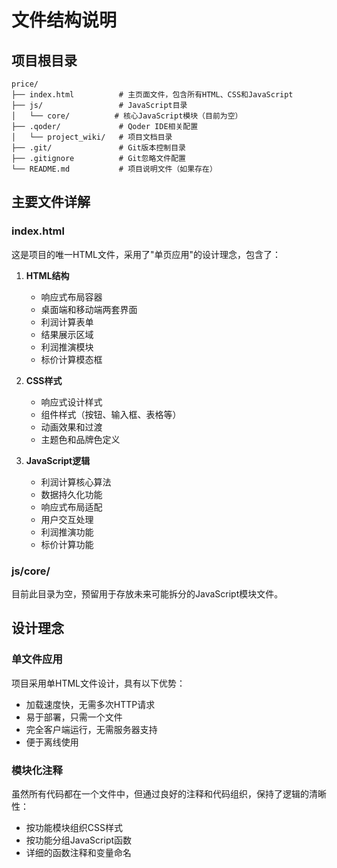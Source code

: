 # 文件结构说明

## 项目根目录

```
price/
├── index.html          # 主页面文件，包含所有HTML、CSS和JavaScript
├── js/                 # JavaScript目录
│   └── core/          # 核心JavaScript模块（目前为空）
├── .qoder/             # Qoder IDE相关配置
│   └── project_wiki/   # 项目文档目录
├── .git/               # Git版本控制目录
├── .gitignore          # Git忽略文件配置
└── README.md           # 项目说明文件（如果存在）
```

## 主要文件详解

### index.html
这是项目的唯一HTML文件，采用了"单页应用"的设计理念，包含了：

1. **HTML结构**
   - 响应式布局容器
   - 桌面端和移动端两套界面
   - 利润计算表单
   - 结果展示区域
   - 利润推演模块
   - 标价计算模态框

2. **CSS样式**
   - 响应式设计样式
   - 组件样式（按钮、输入框、表格等）
   - 动画效果和过渡
   - 主题色和品牌色定义

3. **JavaScript逻辑**
   - 利润计算核心算法
   - 数据持久化功能
   - 响应式布局适配
   - 用户交互处理
   - 利润推演功能
   - 标价计算功能

### js/core/
目前此目录为空，预留用于存放未来可能拆分的JavaScript模块文件。

## 设计理念

### 单文件应用
项目采用单HTML文件设计，具有以下优势：
- 加载速度快，无需多次HTTP请求
- 易于部署，只需一个文件
- 完全客户端运行，无需服务器支持
- 便于离线使用

### 模块化注释
虽然所有代码都在一个文件中，但通过良好的注释和代码组织，保持了逻辑的清晰性：
- 按功能模块组织CSS样式
- 按功能分组JavaScript函数
- 详细的函数注释和变量命名